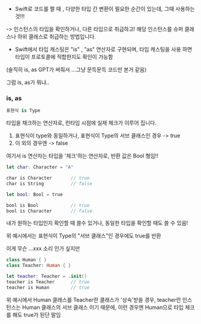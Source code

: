
- Swift로 코드를 짤 때 , 다양한 타입 간 변환이 필요한 순간이 있는데, 그때 사용하는 것!!!

-> 인스턴스의 타입을 확인하거나, 다른 타입으로 취급하고! 해당 인스턴스를 슈퍼 클래스나 하위 클래스로 취급하는 방법입니다.

- Swift에서 타입 캐스팅은  "is" , "as" 연산자로 구현되며,
  타입 캐스팅을 사용 하면 타입이 프로토콜에 적합한지도 확인이 가능함

(솔직히 is, as GPT가 써줘서 ...그냥 문득문득 코드만 본거 같음)

그럼 is, as가 뭐냐..

### is, as

``` swift
표현식 is Type
```

타입을 채크하는 연산자로, 런타임 시점에 실제 체크가 이루어 집니다.

1) 표현식이 type와 동일하거나, 표현식이 Type의 서브 클래스인 경우 -> true
2) 이 외의 경우엔 -> false

여기서 is 연산자는 타입을 '체크'하는 연산자로, 반환 값은 Bool 형임!!


``` swift
let char: Character = "A"

char is Character       // true
char is String          // false

let bool: Bool = true

bool is Bool            // true
bool is Character       // false
```

내가 원하는 타입인지 확인할 때 쓸수 있거나,
동일한 타입을 확인할 때도 쓸 수 있음!

위 예시에서는 표현식이 Type의 "서브 클래스"인 경우에도 true를 반환

이게 무슨 ...xxx 소리 인가 싶지만


```swift
class Human { }
class Teacher: Human { }

let teacher: Teacher = .init()
teacher is Teacher      // true
teacher is Human        // true
```

위 예시에서 Human 클래스를 Teacher란 클래스가 '상속'받을 경우,
teacher란 인스턴스는 Human 클래스의 서브 클래스 이기 때문에,
이런 경우엔 Human으로 타입 체크를 해도 true가 된단 말임

